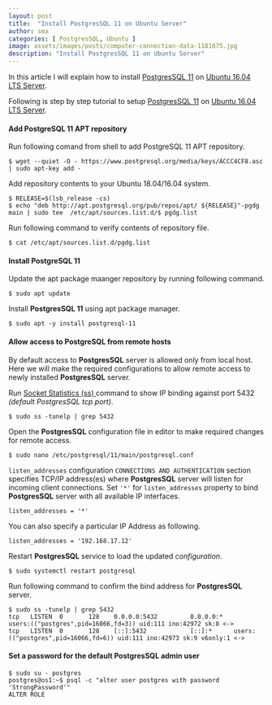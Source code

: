 ```yaml
---
layout: post
title:  "Install PostgresSQL 11 on Ubuntu Server"
author: sma
categories: [ PostgresSQL, Ubuntu ]
image: assets/images/posts/computer-connection-data-1181675.jpg
description: "Install PostgresSQL 11 on Ubuntu Server"
---
```


In this article I will explain how to install [PostgresSQL 11](https://www.postgresql.org/) on [Ubuntu 16.04 LTS Server](http://releases.ubuntu.com/16.04/).

Following is step by step tutorial to setup [PostgresSQL 11](https://www.postgresql.org/) on [Ubuntu 16.04 LTS Server](http://releases.ubuntu.com/16.04/).


#### Add PostgreSQL 11 APT repository
Run following comand from shell to add PostgreSQL 11 APT repository.

```
$ wget --quiet -O - https://www.postgresql.org/media/keys/ACCC4CF8.asc | sudo apt-key add -

```

Add repository contents to your Ubuntu 18.04/16.04 system.

```
$ RELEASE=$(lsb_release -cs)
$ echo "deb http://apt.postgresql.org/pub/repos/apt/ ${RELEASE}"-pgdg main | sudo tee  /etc/apt/sources.list.d/$ pgdg.list
```

Run following command to verify contents of repository file.

```
$ cat /etc/apt/sources.list.d/pgdg.list
```

#### Install PostgreSQL 11
Update the apt package maanger repository by running following command.

```
$ sudo apt update
```

Install **PostgresSQL 11** using apt package manager.

```
$ sudo apt -y install postgresql-11
```


#### Allow  access to PostgreSQL from remote hosts
By default access to **PostgresSQL** server is allowed only from local host. Here we will make the required configurations to allow remote access to newly installed **PostgresSQL** server.

Run [Socket Statistics (ss) ](https://www.rootusers.com/21-ss-command-examples-in-linux/) command to show IP binding against port 5432 _(default PostgresSQL tcp port)_.

```
$ sudo ss -tunelp | grep 5432
```

Open the **PostgresSQL** configuration file in editor to make required changes for remote access.

```
$ sudo nano /etc/postgresql/11/main/postgresql.conf
```


`listen_addresses` configuration `CONNECTIONS AND AUTHENTICATION` section specifies TCP/IP address(es) where **PostgresSQL** server will listen for incoming client connections. Set `'*'` for `listen_addresses` property to bind **PostgresSQL** server with all available IP interfaces.

```
listen_addresses = '*'
```

You can also specify a particular IP Address as following.

```
listen_addresses = '192.168.17.12'
```

Restart **PostgresSQL** service to load the updated _configuration_.

```
$ sudo systemctl restart postgresql
```

Run following command to confirm the bind address for **PostgresSQL** server.

```
$ sudo ss -tunelp | grep 5432
tcp   LISTEN  0       128    0.0.0.0:5432         0.0.0.0:*      users:(("postgres",pid=16066,fd=3)) uid:111 ino:42972 sk:8 <->                  tcp   LISTEN  0       128    [::]:5432            [::]:*      users:(("postgres",pid=16066,fd=6)) uid:111 ino:42973 sk:9 v6only:1 <->
```

#### Set a password for the default **PostgresSQL** admin user

```
$ sudo su - postgres
postgres@os1:~$ psql -c "alter user postgres with password 'StrongPassword'"
ALTER ROLE
```
